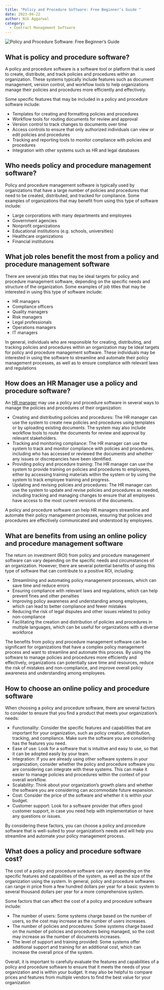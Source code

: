 ```yaml
---
title: "Policy and Procedure Software: Free Beginner’s Guide "
date: 2023-04-22
author: Nik Aggarwal
category:
  - Contract Management Software
---
```


![Policy and Procedure Software: Free Beginner’s Guide](https://docucollab.com/wp-content/uploads/2023/01/policy-management-quick-guide-1.png)

## What is policy and procedure software?

A policy and procedure software is a software tool or platform that is used to create, distribute, and track policies and procedures within an organization. These systems typically include features such as document management, version control, and workflow tools to help organizations manage their policies and procedures more efficiently and effectively.

Some specific features that may be included in a policy and procedure software include:

- Templates for creating and formatting policies and procedures
- Workflow tools for routing documents for review and approval
- Version control to track changes to documents over time
- Access controls to ensure that only authorized individuals can view or edit policies and procedures
- Tracking and reporting tools to monitor compliance with policies and procedures
- Integration with other systems such as HR and legal databases

## Who needs policy and procedure management software?

Policy and procedure management software is typically used by organizations that have a large number of policies and procedures that need to be created, distributed, and tracked for compliance. Some examples of organizations that may benefit from using this type of software include:

- Large corporations with many departments and employees
- Government agencies
- Nonprofit organizations
- Educational institutions (e.g. schools, universities)
- Healthcare organizations
- Financial institutions

## What job roles benefit the most from a policy and procedure management software

There are several job titles that may be ideal targets for policy and procedure management software, depending on the specific needs and structure of the organization. Some examples of job titles that may be interested in using this type of software include:

- HR managers
- Compliance officers
- Quality managers
- Risk managers
- Legal professionals
- Operations managers
- IT managers

In general, individuals who are responsible for creating, distributing, and tracking policies and procedures within an organization may be ideal targets for policy and procedure management software. These individuals may be interested in using the software to streamline and automate their policy management processes, as well as to ensure compliance with relevant laws and regulations

## How does an HR Manager use a policy and procedure software?

An [HR manager](https://docucollab.com/contract-management-software-for-human-resource-management/) may use a policy and procedure software in several ways to manage the policies and procedures of their organization:

- Creating and distributing policies and procedures: The HR manager can use the system to create new policies and procedures using templates or by uploading existing documents. The system may also include workflow tools to route the documents for review and approval by relevant stakeholders.
- Tracking and monitoring compliance: The HR manager can use the system to track and monitor compliance with policies and procedures, including who has accessed or reviewed the documents and whether any issues or discrepancies have been identified.
- Providing policy and procedure training: The HR manager can use the system to provide training on policies and procedures to employees, either by accessing training materials within the system or by using the system to track employee training and progress.
- Updating and revising policies and procedures: The HR manager can use the system to update and revise policies and procedures as needed, including tracking and managing changes to ensure that all employees have access to the most current versions of the documents.

A policy and procedure software can help HR managers streamline and automate their policy management processes, ensuring that policies and procedures are effectively communicated and understood by employees.

## What are benefits from using an online policy and procedure management software

The return on investment (ROI) from policy and procedure management software can vary depending on the specific needs and circumstances of an organization. However, there are several potential benefits of using this type of software that can contribute to a positive ROI, including:

- Streamlining and automating policy management processes, which can save time and reduce errors
- Ensuring compliance with relevant laws and regulations, which can help prevent fines and other penalties
- Improving policy awareness and understanding among employees, which can lead to better compliance and fewer mistakes
- Reducing the risk of legal disputes and other issues related to policy non-compliance
- Facilitating the creation and distribution of policies and procedures in multiple languages, which can be useful for organizations with a diverse workforce

The benefits from policy and procedure management software can be significant for organizations that have a complex policy management process and want to streamline and automate this process. By using the software to manage policies and procedures more efficiently and effectively, organizations can potentially save time and resources, reduce the risk of mistakes and non-compliance, and improve overall policy awareness and understanding among employees.

## How to choose an online policy and procedure software

When choosing a policy and procedure software, there are several factors to consider to ensure that you find a product that meets your organization’s needs:

- Functionality: Consider the specific features and capabilities that are important for your organization, such as policy creation, distribution, tracking, and compliance. Make sure the software you are considering has the features you need.
- Ease of use: Look for a software that is intuitive and easy to use, so that it can be adopted easily by your team.
- Integration: If you are already using other software systems in your organization, consider whether the policy and procedure software you are considering can integrate with these systems. This can make it easier to manage policies and procedures within the context of your overall workflow.
- Scalability: Think about your organization’s growth plans and whether the software you are considering can accommodate future expansion.
- Cost: Consider the price of the software and whether it is within your budget.
- Customer support: Look for a software provider that offers good customer support, in case you need help with implementation or have any questions or issues.

By considering these factors, you can choose a policy and procedure software that is well-suited to your organization’s needs and will help you streamline and automate your policy management process.

## What does a policy and procedure software cost?

The cost of a policy and procedure software can vary depending on the specific features and capabilities of the system, as well as the size of the organization using the system. In general, policy and procedure softwares can range in price from a few hundred dollars per year for a basic system to several thousand dollars per year for a more comprehensive system.

Some factors that can affect the cost of a policy and procedure software include:

- The number of users: Some systems charge based on the number of users, so the cost may increase as the number of users increases.
- The number of policies and procedures: Some systems charge based on the number of policies and procedures being managed, so the cost may increase as the number of documents increases.
- The level of support and training provided: Some systems offer additional support and training for an additional cost, which can increase the overall price of the system.

Overall, it is important to carefully evaluate the features and capabilities of a policy and procedure software to ensure that it meets the needs of your organization and is within your budget. It may also be helpful to compare prices and features from multiple vendors to find the best value for your organization
